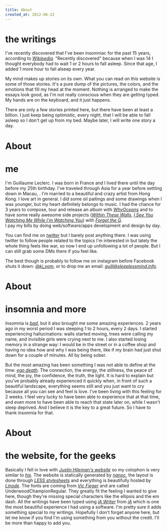 ```yaml
---
title: About
created_at: 2012-06-22
---
```

# the writings
I've recently discovered that I've been insomniac for the past 15 years, according to [_Wikipedia_](http://en.wikipedia.org/wiki/Insomnia#Non-pharmacological). "Recently discovered" because when I was 14 I thought everybody had to wait 1 or 2 hours to fall asleep. Since that age, I added 1 more hour to fall alseep every year.

My mind makes up stories on its own. What you can read on this website is some of those stories. It's a pure dump of the pictures, the colors, and the emotions that fill my head at the moment. Nothing is arranged to make the essays look good, as I'm not really conscious when they are getting typed. My hands are on the keyboard, and it just happens. 

There are only a few stories printed here, but there have been at least a billion. I just keep being optimistic, every night, that I will be able to fall asleep so I don't get up from my bed. Maybe later, I will write one story a day.

# About 

# me

I'm Guillaume Leclerc. I was born in France and I lived there until the day before my 25th birthday. I've traveled through Asia for a year before settling down in Macau, <time datetime="2008-01-07" class="timeago"></time>. I'm married to a beautiful and crazy artist from Hong Kong. I love art in general. I did some oil paitings and some drawings when I was younger, but my heart definitely belongs to music. I had the chance for 3 years to compose, tour and release an album with [_WhyOceans_](http://www.whyoceans.com/) and to have some really awesome side projects ([_Within These Walls_](http://www.youtube.com/watch?v=TD4kFIp_pqQ), [_I See You Watching Me While I'm Watching You_](http://www.facebook.com/media/set/?set=a.10150406959032961.363208.51685087960&type=3)) with [_Forget the G_](http://forgettheg.com/).  
I pay my bills by doing web/software/apps development and design by day.

You can find me on [_twitter_](http://twitter.com/#!/godbout) but I barely post anything there. I was using twitter to follow people related to the topics I'm interested in but lately the whole thing feels like war, so now I end up unfollowing a lot of people. But I can still grab some DMs there if you feel like.

The best though is probably to follow me on instagram before Facebook shuts it down: [_@ki_yom_](http://web.stagram.com/n/ki_yom/), or to drop me an email: [_&#103;&#117;&#105;&#108;&#108;&#064;&#115;&#108;&#101;&#101;&#112;&#108;&#101;&#115;&#115;&#109;&#105;&#110;&#100;&#046;&#105;&#110;&#102;&#111;_](&#109;&#097;&#105;&#108;&#116;&#111;:&#103;&#117;&#105;&#108;&#108;&#064;&#115;&#108;&#101;&#101;&#112;&#108;&#101;&#115;&#115;&#109;&#105;&#110;&#100;&#046;&#105;&#110;&#102;&#111;).

# About 

# insomnia and more

Insomnia is [_bad_](http://en.wikipedia.org/wiki/File:Complications_of_insomnia.svg), but it also brought me some amazing experiences. 2 years ago in my worst period I was sleeping 1 to 2 hours, every 2 days. I started experiencing hallucinations: walls started moving, trees were calling my name, and invisible girls were crying next to me. I also started losing memory in a strange way: I would be in the street or in a coffee shop and having no idea how and why I was being there, like if my brain had just shut down for a couple of minutes. All by being sober.

But the most amazing has been something I was not able to define at the time: [_ego death_](http://en.wikipedia.org/wiki/Ego_death). The connection, the energy, the stillness, the peace of mind, the joy, the confidence, the truth, the light. It is hard to explain but you've probably already experienced it quickly when, in front of such a beautiful landscape, everything seems still and you just want to cry because all you can see and feel is love. I've been living with this feeling for 2 weeks. I feel very lucky to have been able to experience that at that time, and even more to have been able to reach that state later on, while I wasn't sleep deprived. And I believe it is the key to a great future. So I have to thank insomnia for that.

# About

# the website, for the geeks

Basically I fell in love with [_Justin Hileman's website_](http://justinhileman.info/) so my colophon is very similar to [_his_](http://justinhileman.info/colophon/). The website is statically generated by [_nanoc_](http://nanoc.stoneship.org/), the layout is done through [_LESS stylesheets_](http://lesscss.org/) and everything is beautifully hosted by [_Linode_](http://www.linode.com/?r=4d38402454871106521686b453c6758100f1b1d6). The fonts are coming from [_Vic Fieger_](http://www.vicfieger.com/) and are called UnderwoodChampionRegular. They greatly fit the feeling I wanted to give here, though they're missing special characters like the ellipsis and the em dash. All the writings have been typed using [_iA Writer_](http://www.iawriter.com/) from [_iA_](http://informationarchitects.net/) which is one the most beautiful experience I had using a software. I'm pretty sure it adds something special to my writings. Hopefully I don't forget anyone here, but let me know if you find I'm using something from you without the credit. I'll be more than happy to add you.